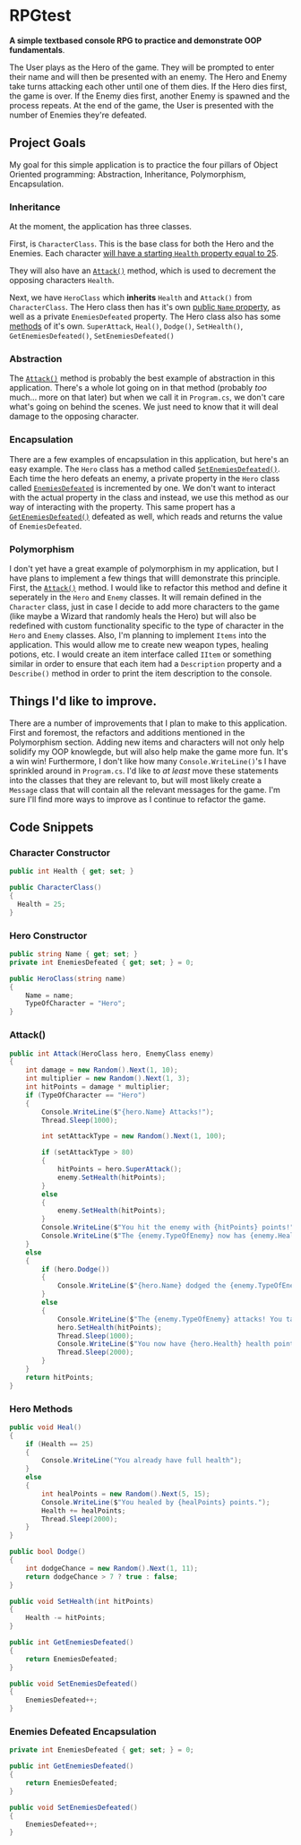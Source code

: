 # RPGtest
<strong>A simple textbased console RPG to practice and demonstrate OOP fundamentals</strong>.

The User plays as the Hero of the game. They will be prompted to enter their name and will then be presented with an enemy. 
The Hero and Enemy take turns attacking each other until one of them dies. 
If the Hero dies first, the game is over.
If the Enemy dies first, another Enemy is spawned and the process repeats.
At the end of the game, the User is presented with the number of Enemies they're defeated.

## Project Goals
My goal for this simple application is to practice the four pillars of Object Oriented programming: Abstraction, Inheritance, Polymorphism, Encapsulation.

### Inheritance
At the moment, the application has three classes.

First, is `CharacterClass`. This is the base class for both the Hero and the Enemies. Each character [will have a starting `Health` property equal to 25](https://github.com/Tbeck202/RPGtest/new/master?readme=1#character-constructor).

They will also have an [`Attack()`](https://github.com/Tbeck202/RPGtest/new/master?readme=1#attack) method, which is used to decrement the opposing characters `Health`.

Next, we have `HeroClass` which <strong>inherits</strong> `Health` and `Attack()` from `CharacterClass`. 
The Hero class then has it's own [public `Name` property](), as well as a private `EnemiesDefeated` property.
The Hero class also has some [methods](https://github.com/Tbeck202/RPGtest/new/master?readme=1#hero-methods) of it's own. `SuperAttack`, `Heal()`, `Dodge()`, `SetHealth()`, `GetEnemiesDefeated()`, `SetEnemiesDefeated()`

### Abstraction
The [`Attack()`](https://github.com/Tbeck202/RPGtest/new/master?readme=1#attack) method is probably the best example of abstraction in this application. There's a whole lot going on in that method (probably <em>too</em> much... more on that later) but when we call it in `Program.cs`, we don't care what's going on behind the scenes. We just need to know that it will deal damage to the opposing character.

### Encapsulation
There are a few examples of encapsulation in this application, but here's an easy example. The `Hero` class has a method called [`SetEnemiesDefeated()`](https://github.com/Tbeck202/RPGtest/edit/master/README.md#enemies-defeated-encapsulation). Each time the hero defeats an enemy, a private property in the `Hero` class called [`EnemiesDefeated`](https://github.com/Tbeck202/RPGtest/edit/master/README.md#enemies-defeated-encapsulation) is incremented by one. We don't want to interact with the actual property in the class and instead, we use this method as our way of interacting with the property. This same propert has a [`GetEnemiesDefeated()`](https://github.com/Tbeck202/RPGtest/edit/master/README.md#enemies-defeated-encapsulation) defeated as well, which reads and returns the value of `EnemiesDefeated`.

### Polymorphism
I don't yet have a great example of polymorphism in my application, but I have plans to implement a few things that willl demonstrate this principle. First, the [`Attack()`](https://github.com/Tbeck202/RPGtest/new/master?readme=1#attack) method. I would like to refactor this method and define it seperately in the `Hero` and `Enemy` classes. It will remain defined in the `Character` class, just in case I decide to add more characters to the game (like maybe a Wizard that randomly heals the Hero) but will also be redefined with custom functionality specific to the type of character in the `Hero` and `Enemy` classes. Also, I'm planning to implement `Items` into the application. This would allow me to create new weapon types, healing potions, etc. I would create an item interface called `IItem` or something similar in order to ensure that each item had a `Description` property and a `Describe()` method in order to print the item description to the console.

## Things I'd like to improve.
There are a number of improvements that I plan to make to this application. First and foremost, the refactors and additions mentioned in the Polymorphism section. Adding new items and characters will not only help solidify my OOP knowlegde, but will also help make the game more fun. It's a win win! Furthermore, I don't like how many `Console.WriteLine()`'s I have sprinkled around in `Program.cs`. I'd like to <em>at least</em> move these statements into the classes that they are relevant to, but will most likely create a `Message` class that will contain all the relevant messages for the game. I'm sure I'll find more ways to improve as I continue to refactor the game.

## Code Snippets
### Character Constructor
```c#
public int Health { get; set; }

public CharacterClass() 
{
  Health = 25;
}
``` 

### Hero Constructor
```c#
public string Name { get; set; }
private int EnemiesDefeated { get; set; } = 0;

public HeroClass(string name)
{
    Name = name;
    TypeOfCharacter = "Hero";
}
```
### Attack()
```c#
public int Attack(HeroClass hero, EnemyClass enemy)
{
    int damage = new Random().Next(1, 10);
    int multiplier = new Random().Next(1, 3);
    int hitPoints = damage * multiplier;
    if (TypeOfCharacter == "Hero")
    {
        Console.WriteLine($"{hero.Name} Attacks!");
        Thread.Sleep(1000);

        int setAttackType = new Random().Next(1, 100);

        if (setAttackType > 80)
        {
            hitPoints = hero.SuperAttack();
            enemy.SetHealth(hitPoints);
        }
        else
        {
            enemy.SetHealth(hitPoints);
        }
        Console.WriteLine($"You hit the enemy with {hitPoints} points!");
        Console.WriteLine($"The {enemy.TypeOfEnemy} now has {enemy.Health} health points.");
    }
    else
    {
        if (hero.Dodge())
        {
            Console.WriteLine($"{hero.Name} dodged the {enemy.TypeOfEnemy}'s attack!");
        }
        else
        {
            Console.WriteLine($"The {enemy.TypeOfEnemy} attacks! You take {hitPoints} damage.");
            hero.SetHealth(hitPoints);
            Thread.Sleep(1000);
            Console.WriteLine($"You now have {hero.Health} health points.");
            Thread.Sleep(2000);
        }
    }
    return hitPoints;
}
```

### Hero Methods
```c#
public void Heal()
{
    if (Health == 25)
    {
        Console.WriteLine("You already have full health");
    }
    else
    {
        int healPoints = new Random().Next(5, 15);
        Console.WriteLine($"You healed by {healPoints} points.");
        Health += healPoints;
        Thread.Sleep(2000);
    }
}

public bool Dodge()
{
    int dodgeChance = new Random().Next(1, 11);
    return dodgeChance > 7 ? true : false;
}

public void SetHealth(int hitPoints)
{
    Health -= hitPoints;
}

public int GetEnemiesDefeated()
{
    return EnemiesDefeated;
}

public void SetEnemiesDefeated()
{
    EnemiesDefeated++;
}
```

### Enemies Defeated Encapsulation
```c#
private int EnemiesDefeated { get; set; } = 0;

public int GetEnemiesDefeated()
{
    return EnemiesDefeated;
}

public void SetEnemiesDefeated()
{
    EnemiesDefeated++;
}
 ```
